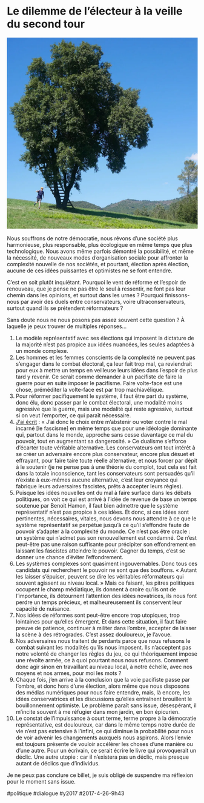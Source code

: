 # Le dilemme de l’électeur à la veille du second tour

![](_i/arbree.webp)

Nous souffrons de notre démocratie, nous rêvons d’une société plus harmonieuse, plus responsable, plus écologique en même temps que plus technologique. Nous avons même parfois démontré la possibilité, et même la nécessité, de nouveaux modes d’organisation sociale pour affronter la complexité nouvelle de nos sociétés, et pourtant, élection après élection, aucune de ces idées puissantes et optimistes ne se font entendre.

C’est en soit plutôt inquiétant. Pourquoi le vent de réforme et l’espoir de renouveau, que je pense ne pas être le seul à ressentir, ne font pas leur chemin dans les opinions, et surtout dans les urnes ? Pourquoi finissons-nous par avoir des duels entre conservateurs, voire ultraconservateurs, surtout quand ils se prétendent réformateurs ?

Sans doute nous ne nous posons pas assez souvent cette question ? À laquelle je peux trouver de multiples réponses…

1. Le modèle représentatif avec ses élections qui imposent la dictature de la majorité n’est pas propice aux idées nuancées, les seules adaptées à un monde complexe.
2. Les hommes et les femmes conscients de la complexité ne peuvent pas s’engager dans le combat électoral, ça leur fait trop mal, ça reviendrait pour eux à mettre un temps en veilleuse leurs idées dans l’espoir de plus tard y revenir. Ce serait comme demander à un pacifiste de faire la guerre pour en suite imposer le pacifisme. Faire volte-face est une chose, préméditer la volte-face est par trop machiavélique.
3. Pour réformer pacifiquement le système, il faut être part du système, donc élu, donc passer par le combat électoral, une modalité moins agressive que la guerre, mais une modalité qui reste agressive, surtout si on veut l’emporter, ce qui paraît nécessaire.
4. [J’ai écrit](les-abstentionnistes-sont-ils-irresponsables.md) : « J’ai donc le choix entre m’abstenir ou voter contre le mal incarné [le fascisme] en même temps que pour une idéologie dominante qui, partout dans le monde, approche sans cesse davantage ce mal du pouvoir, tout en augmentant sa dangerosité. » Ce dualisme s’efforce d’écarter toute véritable alternative. Les conservateurs ont tout intérêt à se créer un adversaire encore plus conservateur, encore plus désuet et effrayant, pour faire taire toute réelle alternative, et nous forcer par dépit à le soutenir (je ne pense pas à une théorie du complot, tout cela est fait dans la totale inconscience, tant les conservateurs sont persuadés qu’il n’existe à eux-mêmes aucune alternative, c’est leur croyance qui fabrique leurs adversaires fascistes, prêts à accepter leurs règles).
5. Puisque les idées nouvelles ont du mal à faire surface dans les débats politiques, on voit ce qui est arrivé à l’idée de revenue de base un temps soutenue par Benoit Hamon, il faut bien admettre que le système représentatif n’est pas propice à ces idées. Et donc, si ces idées sont pertinentes, nécessaires, vitales, nous devons nous attendre à ce que le système représentatif se perpétue jusqu’à ce qu’il s’effondre faute de pouvoir s’adapter à la complexité du monde. Ce n’est pas être oracle : un système qui n’admet pas son renouvellement est condamné. Ce n’est peut-être pas une raison suffisante pour précipiter son effondrement en laissant les fascistes atteindre le pouvoir. Gagner du temps, c’est se donner une chance d’éviter l’effondrement.
6. Les systèmes complexes sont quasiment ingouvernables. Donc tous ces candidats qui recherchent le pouvoir ne sont que des bouffons. « Autant les laisser s’épuiser, peuvent se dire les véritables réformateurs qui souvent agissent au niveau local. » Mais ce faisant, les pitres politiques occupent le champ médiatique, ils donnent à croire qu’ils ont de l’importance, ils détournent l’attention des idées novatrices, ils nous font perdre un temps précieux, et malheureusement ils conservent leur capacité de nuisance.
7. Nos idées de réformes sont peut-être encore trop utopiques, trop lointaines pour qu’elles émergent. Et dans cette situation, il faut faire preuve de patience, continuer à militer dans l’ombre, accepter de laisser la scène à des rétrogrades. C’est assez douloureux, je l’avoue.
8. Nos adversaires nous traitent de perdants parce que nous refusons le combat suivant les modalités qu’ils nous imposent. Ils n’acceptent pas notre volonté de changer les règles du jeu, ce qui théoriquement impose une révolte armée, ce à quoi pourtant nous nous refusons. Comment donc agir sinon en travaillant au niveau local, à notre échelle, avec nos moyens et nos armes, pour moi les mots ?
9. Chaque fois, j’en arrive à la conclusion que la voie pacifiste passe par l’ombre, et donc hors d’une élection, alors même que nous disposons des médias numériques pour nous faire entendre, mais, là encore, les idées conservatrices et les discussions qu’elles entraînent brouillent le bouillonnement optimiste. Le problème paraît sans issue, désespérant, il m’incite souvent à me réfugier dans mon jardin, en bon épicurien.
10. Le constat de l’impuissance à court terme, terme propre à la démocratie représentative, est douloureux, car dans le même temps notre durée de vie n’est pas extensive à l’infini, ce qui diminue la probabilité pour nous de voir advenir les changements auxquels nous aspirons. Alors l’envie est toujours présente de vouloir accélérer les choses d’une manière ou d’une autre. Pour un écrivain, ce serait écrire le livre qui provoquerait un déclic. Une autre utopie : car il n’existera pas un déclic, mais presque autant de déclics que d’individus.

Je ne peux pas conclure ce billet, je suis obligé de suspendre ma réflexion pour le moment sans issue.

#politique #dialogue #y2017 #2017-4-26-9h43

